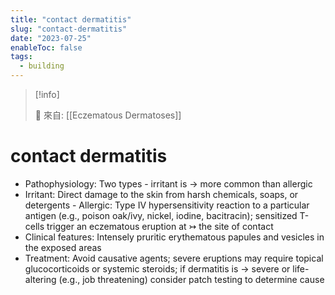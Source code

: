 ```yaml
---
title: "contact dermatitis"
slug: "contact-dermatitis"
date: "2023-07-25"
enableToc: false
tags:
  - building
---
```


> [!info]
>
> 🌱 來自: [[Eczematous Dermatoses]]

# contact dermatitis

- Pathophysiology: Two types - irritant is → more common than allergic
- Irritant: Direct damage to the skin from harsh chemicals, soaps, or detergents
  - Allergic: Type IV hypersensitivity reaction to a particular antigen (e.g., poison oak/ivy, nickel, iodine, bacitracin); sensitized T-cells trigger an eczematous eruption at ↣ the site of contact
- Clinical features: Intensely pruritic erythematous papules and vesicles in the exposed areas
- Treatment: Avoid causative agents; severe eruptions may require topical glucocorticoids or systemic steroids; if dermatitis is → severe or life-altering (e.g., job threatening) consider patch testing to determine cause
